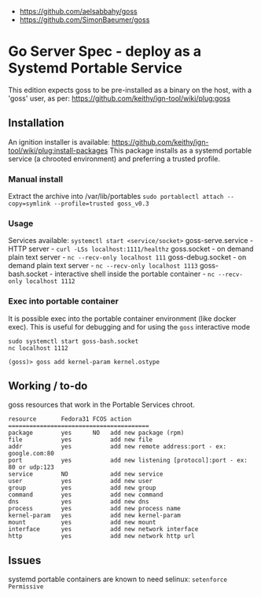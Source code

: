 - https://github.com/aelsabbahy/goss
- https://github.com/SimonBaeumer/goss

# Go Server Spec - deploy as a Systemd Portable Service

This edition expects goss to be pre-installed as a binary on the host, with a 'goss' user, as per: https://github.com/keithy/ign-tool/wiki/plug:goss

## Installation

An ignition installer is available: https://github.com/keithy/ign-tool/wiki/plug:install-packages
This package installs as a systemd portable service (a chrooted environment) and preferring a trusted profile.

### Manual install
Extract the archive into /var/lib/portables
`sudo portablectl attach --copy=symlink --profile=trusted goss_v0.3`

### Usage

Services available: `systemctl start <service/socket>`
goss-serve.service - HTTP server - `curl -LSs localhost:1111/healthz`
goss.socket - on demand plain text server - `nc --recv-only localhost 111`
goss-debug.socket - on demand plain text server - `nc --recv-only localhost 1113`
goss-bash.socket - interactive shell inside the portable container - `nc --recv-only localhost 1112`

### Exec into portable container

It is possible exec into the portable container environment (like docker exec).
This is useful for debugging and for using the `goss` interactive mode
```
sudo systemctl start goss-bash.socket
nc localhost 1112

(goss)> goss add kernel-param kernel.ostype
```

## Working / to-do
goss resources that work in the Portable Services chroot.

```
resource       Fedora31 FCOS action
========================================
package        yes      NO   add new package (rpm)
file           yes           add new file
addr           yes           add new remote address:port - ex: google.com:80
port           yes           add new listening [protocol]:port - ex: 80 or udp:123
service        NO            add new service
user           yes           add new user
group          yes           add new group
command        yes           add new command
dns            yes           add new dns
process        yes           add new process name
kernel-param   yes           add new kernel-param
mount          yes           add new mount
interface      yes           add new network interface
http           yes           add new network http url
```

## Issues
systemd portable containers are known to need selinux: `setenforce Permissive`

